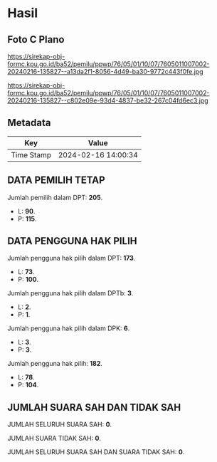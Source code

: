 # Hasil

## Foto C Plano

https://sirekap-obj-formc.kpu.go.id/ba52/pemilu/ppwp/76/05/01/10/07/7605011007002-20240216-135827--a13da2f1-8056-4d49-ba30-9772c443f0fe.jpg

https://sirekap-obj-formc.kpu.go.id/ba52/pemilu/ppwp/76/05/01/10/07/7605011007002-20240216-135827--c802e09e-93d4-4837-be32-267c04fd6ec3.jpg


## Metadata

| Key        | Value               |
| ---------- | ------------------- |
| Time Stamp | 2024-02-16 14:00:34 |


## DATA PEMILIH TETAP

Jumlah pemilih dalam DPT: **205**.
 * L: **90**.
 * P: **115**.

## DATA PENGGUNA HAK PILIH

Jumlah pengguna hak pilih dalam DPT: **173**.
 * L: **73**.
 * P: **100**.

Jumlah pengguna hak pilih dalam DPTb: **3**.
 * L: **2**.
 * P: **1**.

Jumlah pengguna hak pilih dalam DPK: **6**.
 * L: **3**.
 * P: **3**.

Jumlah pengguna hak pilih: **182**.
 * L: **78**.
 * P: **104**.

## JUMLAH SUARA SAH DAN TIDAK SAH

JUMLAH SELURUH SUARA SAH: **0**.

JUMLAH SUARA TIDAK SAH: **0**.

JUMLAH SELURUH SUARA SAH DAN SUARA TIDAK SAH: **0**.


